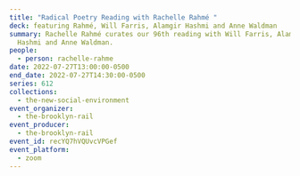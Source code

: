 ```yaml
---
title: "Radical Poetry Reading with Rachelle Rahmé "
deck: featuring Rahmé, Will Farris, Alamgir Hashmi and Anne Waldman
summary: Rachelle Rahmé curates our 96th reading with Will Farris, Alamgir
  Hashmi and Anne Waldman.
people:
  - person: rachelle-rahme
date: 2022-07-27T13:00:00-0500
end_date: 2022-07-27T14:30:00-0500
series: 612
collections:
  - the-new-social-environment
event_organizer:
  - the-brooklyn-rail
event_producer:
  - the-brooklyn-rail
event_id: recYQ7hVQUvcVPGef
event_platform:
  - zoom
---
```

